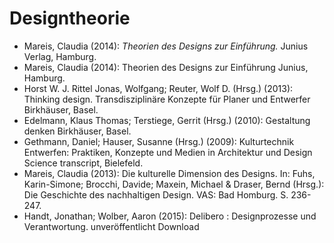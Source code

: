 # Designtheorie

- Mareis, Claudia (2014): *Theorien des Designs zur Einführung.* Junius Verlag, Hamburg.
- Mareis, Claudia (2014): Theorien des Designs zur Einführung Junius, Hamburg.
- Horst W. J. Rittel Jonas, Wolfgang; Reuter, Wolf D. (Hrsg.) (2013): Thinking design. Transdisziplinäre Konzepte für Planer und Entwerfer Birkhäuser, Basel.
- Edelmann, Klaus Thomas; Terstiege, Gerrit (Hrsg.) (2010): Gestaltung denken Birkhäuser, Basel.
- Gethmann, Daniel; Hauser, Susanne (Hrsg.) (2009): Kulturtechnik Entwerfen: Praktiken, Konzepte und Medien in Architektur und Design Science transcript, Bielefeld.
- Mareis, Claudia (2013): Die kulturelle Dimension des Designs. In: Fuhs, Karin-Simone; Brocchi, Davide; Maxein, Michael & Draser, Bernd (Hrsg.): Die Geschichte des nachhaltigen Design. VAS: Bad Homburg. S. 236-247.
- Handt, Jonathan; Wolber, Aaron (2015): Delibero : Designprozesse und Verantwortung. unveröffentlicht Download
